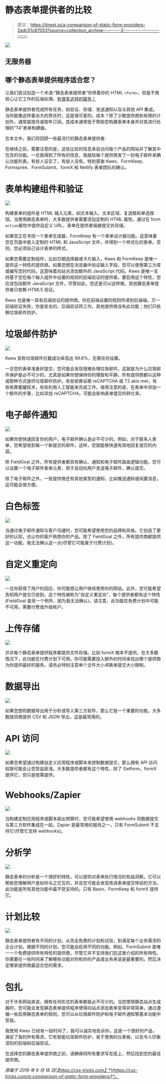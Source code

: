# 静态表单提供者的比较

> 原文：<https://itnext.io/a-comparison-of-static-form-providers-2adc51c87053?source=collection_archive---------2----------------------->

![](img/699018d3dfa8d2fd66b9ceb99c6c3dcd.png)

## 无服务器

## 哪个静态表单提供程序适合您？

让我们尝试创造一个术语:“静态表单提供者”你带着你的 HTML `<form>`，但是不用担心让它工作的后端处理。[有很多这样的服务！](https://serverless.css-tricks.com/services/forms)

静态表单提供者完成所有任务，如验证、存储、发送通知以及与其他 API 集成。当你能像这样委派大的责任时，这是很可爱的。成本？除了少数提供商和有限的计划外，通常是按月或按年订阅。其成本通常低于帮助您构建表单本身并对其进行处理的“T4”表单构建器。

在本文中，我们将回顾一些最流行的静态表单提供者:

在继续之前，需要注意的是，这些比较的信息来自访问每个产品的网站并了解其中包含的功能。一旦我得到了所有的信息，我就给每个提供商发了一封电子邮件来确认功能列表。有些人证实了，有些人没有。特别感谢 Kwes、FormKeep、Formspree、FormSubmit、formX 和 Netlify 表单团队的确认。

# 表单构建组件和验证

![](img/3813fde97509f3a1c78bf262858fd99b.png)

构建表单的组件是 HTML 输入元素，如文本输入、文本区域、复选框和单选按钮。当使用静态表单时，大多数提供者需要添加定制的 HTML 属性。通过在 form `action`属性中提供自定义 URL，表单在提供者端被提交并存储。

如果您正在寻找一个表单生成器，FormKeep 有一个表单设计器功能。这意味着您在页面中嵌入定制的 HTML 和 JavaScript 文件，并得到一个样式化的表单。否则，您必须自己设计表单的样式。

如果您需要定制组件，比如日期选择器或卡片输入，Kwes 和 FormKeep 是唯一提供这一特性的提供商。如果您想在浏览器中验证输入字段，您可以使用第三方库或编写您的代码，这意味着向站点添加额外的 JavaScript 代码。Kwes 是唯一支持基于您在每个输入组件中设置的规则的前端验证的提供者。要启用这个特性，您应该包括额外 JavaScript 文件，尽管如此，您还是可以这样做。其他静态表单提供者只依赖 HTML5 验证。

Kwes 也是唯一具有后端验证的提供商。你在前端设置的规则传递到后端端。万一前端验证失败，你是安全的，后端验证将工作。其他提供商没有此功能；他们只依赖垃圾邮件防护。

# 垃圾邮件防护

![](img/e06688d5bddc48650fbe1bd75b079284.png)

Kwes 宣称垃圾邮件拦截成功率高达 99.6%，无需任何设置。

一旦您的表单准备好提交，您可能会发现很难处理垃圾邮件。这就是为什么垃圾邮件保护是必不可少的，尤其是如果你想保持你的理智和平静。所有提供商都以这种或那种方式提供垃圾邮件防护。有些依靠谷歌 reCAPTCHA 或 T2 akis met，有些依靠蜜罐技术，有些利用人工智能来完成工作。值得注意的是，在表单中添加一个额外的步骤，比如添加 reCAPTCHA，可能会影响表单提交的转化率。

# 电子邮件通知

![](img/2b9c8cc864ad3cdc8bdd5b326ccaaddb.png)

如果你想快速回复你的用户，电子邮件确认是必不可少的。例如，对于联系人表单，您希望收到每一个新提交的邮件。这样，您就能够快速有效地回复提交的内容。

除 FieldGoal 之外，所有提供者都具有确认、通知和电子邮件路由逻辑功能。您可以设置一个电子邮件表单元素，用于自动向用户发送电子邮件，确认提交。

除了电子邮件之外，一些提供商还有其他类型的通知，比如推送通知或闲置消息，这可能会很方便。

# 白色标签

![](img/5bae709b7fdf6d7e7ae590ca997b1b6e.png)

当通过电子邮件通知与客户沟通时，您可能希望使用您的品牌和风格。它创造了更好的认知，也让你的客户熟悉你的产品。除了 FieldGoal 之外，所有提供商都提供这一功能，我无法确认这一点(尽管它可能属于付费计划)。

# 自定义重定向

![](img/d804d4bb608ae0c7678dd5682eb5daec.png)

一旦你获得了用户的回应，你可能想让用户继续使用你的网站。此外，您可能希望告知用户提交已收到。这个特性被称为“自定义重定向”，每个提供者都有这个特性(FieldGoal 是另一个例外，因为我无法确认)。请注意，此功能在免费计划中可能不可用，需要付费或升级帐户。

# 上传存储

![](img/e4c366921dcad1b0629d0a8dedf6f512.png)

并非每个静态表单提供程序都提供文件存储。比如 formX 根本不提供。在大多数情况下，此功能在付费计划下可用。你可能需要投入额外的时间来找出哪个提供商为你提供最好的服务。请务必特别注意单个文件大小*和*表单提交大小限制。

# 数据导出

![](img/c41285cecbfdd8b4795a949d6088b7fd.png)

如果您想将数据导出用于分析或导入第三方软件，那么它是一个重要的功能。大多数提供商提供 CSV 和 JSON 导出，这是最常用的。

# API 访问

![](img/597a2b1a46b16acb426e1342bf92bf22.png)

如果您希望通过构建自定义应用程序或脚本来控制数据提交，那么拥有 API 访问权限可能会让您受益匪浅。大多数提供者都有这个特性，除了 Getform。formX 提供它，但只是按需提供。

# Webhooks/Zapier

![](img/913016c2879a275576a44e748efa49c3.png)

当构建定制应用程序或脚本超出预算时，您可能希望使用 webhooks 将数据提交与第三方软件集成在一起。Zapier 是最常用的服务之一，只有 FormSubmit 不支持它(尽管它支持 webhooks)。

# 分析学

![](img/5e4c9beefd2f9c7ac0b17316a161d95f.png)

静态表单的分析是一个很好的特性，可以提供对表单执行情况的有益洞察。它可以帮助您理解用户是如何与之交互的，并且您可能会发现改进表单提交体验的方法。此功能是所有其他功能中最不受支持的。只有 Basin、FormKeep 和 formX 提供它。

# 计划比较

![](img/63ee482aaba0ffc41cc726f4d53cdb84.png)

静态表单提供者有不同的计划，从完全免费的计划和试验，到满足每个业务需求的企业计划。根据不同的计划，您可能会启用不同的功能。例如，FormSubmit 是唯一一个免费提供所有特性的提供商，尽管它并不支持我们在这里介绍的所有特性。你需要花一些时间来了解哪些功能对你和你的产品或业务来说是最重要的。然后决定哪家提供商最适合您的需求。

# 包扎

对于许多网站来说，拥有任何形式的表单都是必不可少的。当您使用静态站点生成器时，您可能会发现静态表单提供程序使得向站点添加表单变得非常简单。通过遵循一些启用静态表单的规则，您可以从垃圾邮件防护和电子邮件通知等基本功能中受益。

我使用 Kwes 已经有一段时间了，我可以诚实地告诉你，这是一个很好的产品，满足了我的所有需求。它有智能垃圾邮件防护，易于使用的仪表板，以及令人印象深刻的前端和后端验证。

在选择您的静态表单提供商之前，请确保将所有要求写在纸上，然后找到您的最佳提供商。

*原载于 2019 年 9 月 18 日*[*【https://css-tricks.com】*](https://css-tricks.com/a-comparison-of-static-form-providers/)*。*